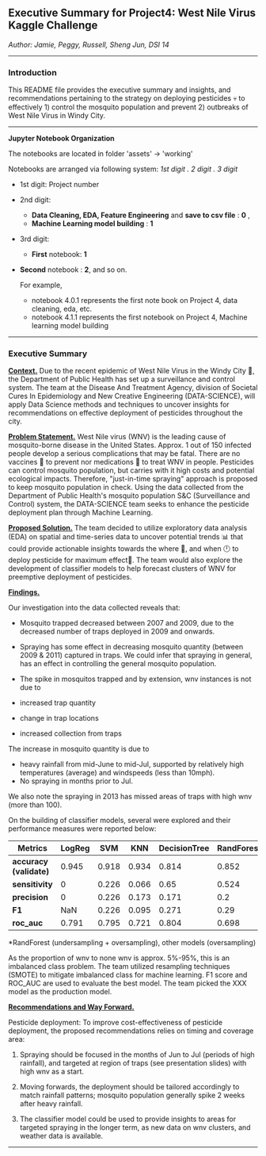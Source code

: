 
##  Executive Summary for Project4: West Nile Virus Kaggle Challenge

_Author: Jamie, Peggy, Russell, Sheng Jun, DSI 14_

---

### Introduction 

This README file provides the executive summary and insights, and recommendations pertaining to the strategy on deploying pesticides :skull: to effectively 1) control the mosquito population and prevent 2) outbreaks of West Nile Virus in Windy City. 

---

**Jupyter Notebook Organization**

The notebooks are located in folder 'assets' -> 'working'

Notebooks are arranged via following system: *1st digit . 2 digit . 3 digit*

- 1st digit: Project number

- 2nd digit: 

  - **Data Cleaning, EDA, Feature Engineering** and **save to csv file** : **0** , 
  - **Machine Learning model building** : **1**

- 3rd digit:  

  - **First** notebook: **1** 
- **Second** notebook : **2**, and so on.
  
  For example,
  
  - notebook 4.0.1 represents the first note book on Project 4, data cleaning, eda, etc.
  - notebook 4.1.1 represents the first notebook on Project 4, Machine learning model building

---

### Executive Summary
**<u>Context.</u>** Due to the recent epidemic of West Nile Virus in the Windy City :office:, the Department of Public Health has set up a surveillance and control system. The team at the Disease And Treatment Agency, division of Societal Cures In Epidemiology and New Creative Engineering (DATA-SCIENCE), will apply Data Science methods and techniques to uncover insights for recommendations on effective deployment of pesticides throughout the city.

**<u>Problem Statement.</u>** West Nile virus (WNV) is the leading cause of mosquito-borne disease in the United States. Approx. 1 out of 150 infected people develop a serious complications that may be fatal. There are no vaccines :syringe: ​to prevent nor medications :pill: to treat WNV in people. Pesticides can control mosquito population, but carries with it high costs and potential ecological impacts. Therefore, "just-in-time spraying" approach is proposed to keep mosquito population in check. Using the data collected from the Department of Public Health's mosquito population S&C (Surveillance and Control) system,  the DATA-SCIENCE team seeks to enhance the pesticide deployment plan through Machine Learning.  

**<u>Proposed Solution.</u>** The team decided to utilize exploratory data analysis (EDA) on spatial and time-series data to uncover potential trends :bar_chart: that could provide actionable insights towards the where :pushpin:, and when :clock12: to deploy pesticide for maximum effect:dart:.​ The team would also explore the development of classifier models to help forecast clusters of WNV for preemptive deployment of pesticides.

**<u>Findings.</u>**

Our investigation into the data collected reveals that:
- Mosquito trapped decreased between 2007 and 2009, due to the decreased number of traps deployed in 2009 and onwards.
- Spraying has some effect in decreasing mosquito quantity (between 2009 & 2011) captured in traps. We could infer that spraying in general, has an effect in controlling the general mosquito population. 

- The spike in mosquitos trapped and by extension, wnv instances is not due to
 - increased trap quantity
 - change in trap locations
 - increased collection from traps

The increase in mosquito quantity is due to
 - heavy rainfall from mid-June to mid-Jul, supported by relatively high temperatures (average) and windspeeds (less than 10mph).
 - No spraying in months prior to Jul.

We also note the spraying in 2013 has missed areas of traps with high wnv (more than 100). 

On the building of classifier models, several were explored and their performance measures were reported below:

| Metrics                 | LogReg | SVM   | KNN   | DecisionTree | RandForest* | GradientBoost | XGB   |
| ----------------------- | ------ | ----- | ----- | ------------ | ----------- | ------------- | ----- |
| **accuracy (validate)** | 0.945  | 0.918 | 0.934 | 0.814        | 0.852       | 0.909         | 0.906 |
| **sensitivity**         | 0      | 0.226 | 0.066 | 0.65         | 0.524       | 0.226         | 0.241 |
| **precision**           | 0      | 0.226 | 0.173 | 0.171        | 0.2         | 0.196         | 0.193 |
| **F1**                  | NaN    | 0.226 | 0.095 | 0.271        | 0.29        | 0.21          | 0.214 |
| **roc_auc**             | 0.791  | 0.795 | 0.721 | 0.804        | 0.698       | 0.847         | 0.848 |

*RandForest (undersampling + oversampling), other models (oversampling)

As the proportion of wnv  to none wnv is approx. 5%-95%, this is an imbalanced class problem. The team utilized resampling techniques (SMOTE) to mitigate imbalanced class for machine learning. F1 score and ROC_AUC are used to evaluate the best model. The team picked the XXX model as the production model.

**<u>Recommendations and Way Forward.</u>**

Pesticide deployment: To improve cost-effectiveness of pesticide deployment, the proposed recommendations relies on timing and coverage area:

1. Spraying should be focused in the months of Jun to Jul (periods of high rainfall), and targeted at region of traps (see presentation slides) with high wnv as a start.

2. Moving forwards, the deployment should be tailored accordingly to match rainfall patterns; mosquito population generally spike 2 weeks after heavy rainfall.

3. The classifier model could be used to provide insights to areas for targeted spraying in the longer term, as new data on wnv clusters, and weather data is available.

   

---


